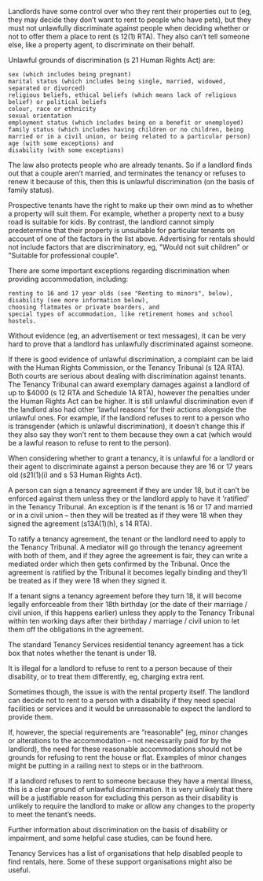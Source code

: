 

Landlords have some control over who they rent their properties out to (eg, they may decide they don’t want to rent to people who have pets), but they must not unlawfully discriminate against people when deciding whether or not to offer them a place to rent (s 12(1) RTA). They also can’t tell someone else, like a property agent, to discriminate on their behalf.

Unlawful grounds of discrimination (s 21 Human Rights Act) are:

    sex (which includes being pregnant)
    marital status (which includes being single, married, widowed, separated or divorced)
    religious beliefs, ethical beliefs (which means lack of religious belief) or political beliefs
    colour, race or ethnicity
    sexual orientation
    employment status (which includes being on a benefit or unemployed)
    family status (which includes having children or no children, being married or in a civil union, or being related to a particular person)
    age (with some exceptions) and
    disability (with some exceptions)

The law also protects people who are already tenants. So if a landlord finds out that a couple aren’t married, and terminates the tenancy or refuses to renew it because of this, then this is unlawful discrimination (on the basis of family status).

Prospective tenants have the right to make up their own mind as to whether a property will suit them. For example, whether a property next to a busy road is suitable for kids. By contrast, the landlord cannot simply predetermine that their property is unsuitable for particular tenants on account of one of the factors in the list above. Advertising for rentals should not include factors that are discriminatory, eg, "Would not suit children" or "Suitable for professional couple".

There are some important exceptions regarding discrimination when providing accommodation, including:

    renting to 16 and 17 year olds (see "Renting to minors", below),
    disability (see more information below),
    choosing flatmates or private boarders, and
    special types of accommodation, like retirement homes and school hostels.

Without evidence (eg, an advertisement or text messages), it can be very hard to prove that a landlord has unlawfully discriminated against someone.

If there is good evidence of unlawful discrimination, a complaint can be laid with the Human Rights Commission, or the Tenancy Tribunal (s 12A RTA). Both courts are serious about dealing with discrimination against tenants. The Tenancy Tribunal can award exemplary damages against a landlord of up to $4000 (s 12 RTA and Schedule 1A RTA), however the penalties under the Human Rights Act can be higher.
It is still unlawful discrimination even if the landlord also had other ‘lawful reasons’ for their actions alongside the unlawful ones. For example, if the landlord refuses to rent to a person who is transgender (which is unlawful discrimination), it doesn’t change this if they also say they won’t rent to them because they own a cat (which would be a lawful reason to refuse to rent to the person).

When considering whether to grant a tenancy, it is unlawful for a landlord or their agent to discriminate against a person because they are 16 or 17 years old (s21(1)(i) and s 53 Human Rights Act).

A person can sign a tenancy agreement if they are under 18, but it can’t be enforced against them unless they or the landlord apply to have it ‘ratified’ in the Tenancy Tribunal. An exception is if the tenant is 16 or 17 and married or in a civil union – then they will be treated as if they were 18 when they signed the agreement (s13A(1)(h), s 14 RTA).

To ratify a tenancy agreement, the tenant or the landlord need to apply to the Tenancy Tribunal. A mediator will go through the tenancy agreement with both of them, and if they agree the agreement is fair, they can write a mediated order which then gets confirmed by the Tribunal. Once the agreement is ratified by the Tribunal it becomes legally binding and they’ll be treated as if they were 18 when they signed it.

If a tenant signs a tenancy agreement before they turn 18, it will become legally enforceable from their 18th birthday (or the date of their marriage / civil union, if this happens earlier) unless they apply to the Tenancy Tribunal within ten working days after their birthday / marriage / civil union to let them off the obligations in the agreement.

 

The standard Tenancy Services residential tenancy agreement has a tick box that notes whether the tenant is under 18.

It is illegal for a landlord to refuse to rent to a person because of their disability, or to treat them differently, eg, charging extra rent.

Sometimes though, the issue is with the rental property itself. The landlord can decide not to rent to a person with a disability if they need special facilities or services and it would be unreasonable to expect the landlord to provide them.

If, however, the special requirements are “reasonable” (eg, minor changes or alterations to the accommodation – not necessarily paid for by the landlord), the need for these reasonable accommodations should not be grounds for refusing to rent the house or flat. Examples of minor changes might be putting in a railing next to steps or in the bathroom.

If a landlord refuses to rent to someone because they have a mental illness, this is a clear ground of unlawful discrimination. It is very unlikely that there will be a justifiable reason for excluding this person as their disability is unlikely to require the landlord to make or allow any changes to the property to meet the tenant’s needs.

Further information about discrimination on the basis of disability or impairment, and some helpful case studies, can be found here.

Tenancy Services has a list of organisations that help disabled people to find rentals, here. Some of these support organisations might also be useful.
